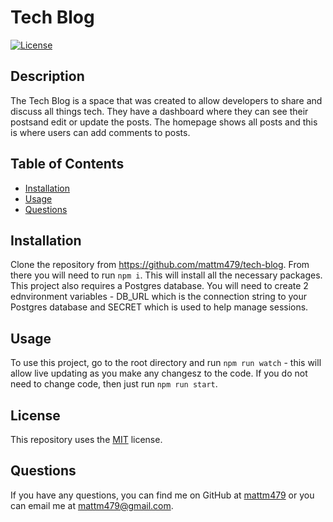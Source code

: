# Tech Blog
  
  [![License](https://img.shields.io/badge/License-MIT-yellow.svg)](https://opensource.org/licenses/MIT)

  ## Description
  The Tech Blog is a space that was created to allow developers to share and discuss all things tech. They have a dashboard where they can see their postsand edit or update the posts. The homepage shows all posts and this is where users can add comments to posts.
  
  ## Table of Contents
  - [Installation](#installation)
  - [Usage](#usage)
  - [Questions](#questions)
  
  ## Installation
  Clone the repository from https://github.com/mattm479/tech-blog. From there you will need to run `npm i`. This will install all the necessary packages. This project also requires a Postgres database. You will need to create 2 ednvironment variables - DB_URL which is the connection string to your Postgres database and SECRET which is used to help manage sessions.
  
  ## Usage
  To use this project, go to the root directory and run `npm run watch` - this will allow live updating as you make any changesz to the code. If you do not need to change code, then just run `npm run start`.
  
  ## License
  This repository uses the [MIT](https://opensource.org/licenses/MIT) license.
  
  ## Questions
  If you have any questions, you can find me on GitHub at [mattm479](https://github.com/mattm479) or you can email me at [mattm479@gmail.com](mailto:mattm479@gmail.com).
